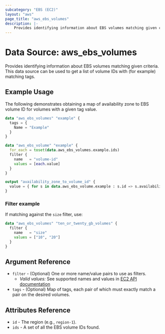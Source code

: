 ```yaml
---
subcategory: "EBS (EC2)"
layout: "aws"
page_title: "aws_ebs_volumes"
description: |-
    Provides identifying information about EBS volumes matching given criteria.
---
```


# Data Source: aws_ebs_volumes

Provides identifying information about EBS volumes matching given criteria.
This data source can be used to get a list of volume IDs with (for example) matching tags.

## Example Usage

The following demonstrates obtaining a map of availability zone to EBS volume ID for volumes with a given tag value.

```terraform
data "aws_ebs_volumes" "example" {
  tags = {
    Name = "Example"
  }
}

data "aws_ebs_volume" "example" {
  for_each = toset(data.aws_ebs_volumes.example.ids)
  filter {
    name   = "volume-id"
    values = [each.value]
  }
}

output "availability_zone_to_volume_id" {
  value = { for s in data.aws_ebs_volume.example : s.id => s.availability_zone }
}
```

### Filter example

If matching against the `size` filter, use:

```terraform
data "aws_ebs_volumes" "ten_or_twenty_gb_volumes" {
  filter {
    name   = "size"
    values = ["10", "20"]
  }
}
```

## Argument Reference

* `filter` - (Optional) One or more name/value pairs to use as filters.
    * _Valid values:_ See supported names and values in [EC2 API documentation][describe-volumes]
* `tags` - (Optional) Map of tags, each pair of which must exactly match
  a pair on the desired volumes.

## Attributes Reference

* `id` - The region (e.g., `region-1`).
* `ids` - A set of all the EBS volume IDs found.

[describe-volumes]: https://docs.cloud.croc.ru/en/api/ec2/volumes/DescribeVolumes.html
[tf-ebs-volume]: ebs_volume.html
